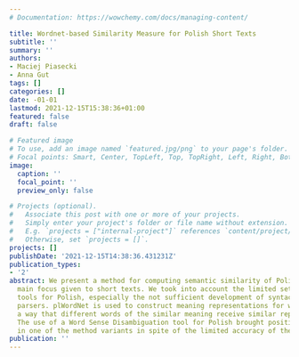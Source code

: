 ```yaml
---
# Documentation: https://wowchemy.com/docs/managing-content/

title: Wordnet-based Similarity Measure for Polish Short Texts
subtitle: ''
summary: ''
authors:
- Maciej Piasecki
- Anna Gut
tags: []
categories: []
date: -01-01
lastmod: 2021-12-15T15:38:36+01:00
featured: false
draft: false

# Featured image
# To use, add an image named `featured.jpg/png` to your page's folder.
# Focal points: Smart, Center, TopLeft, Top, TopRight, Left, Right, BottomLeft, Bottom, BottomRight.
image:
  caption: ''
  focal_point: ''
  preview_only: false

# Projects (optional).
#   Associate this post with one or more of your projects.
#   Simply enter your project's folder or file name without extension.
#   E.g. `projects = ["internal-project"]` references `content/project/deep-learning/index.md`.
#   Otherwise, set `projects = []`.
projects: []
publishDate: '2021-12-15T14:38:36.431231Z'
publication_types:
- '2'
abstract: We present a method for computing semantic similarity of Polish text with
  main focus given to short texts. We took into account the limited set of language
  tools for Polish, especially the not sufficient development of syntactic and semantic
  parsers. plWordNet is used to construct meaning representations for words in such
  a way that different words of the similar meaning receive similar representation.
  The use of a Word Sense Disambiguation tool for Polish brought positive results
  in one of the method variants in spite of the limited accuracy of the
publication: ''
---
```

